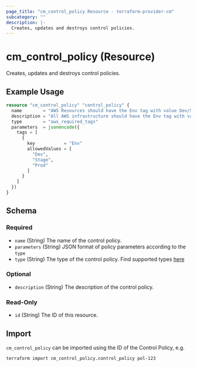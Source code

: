 ```yaml
---
page_title: "cm_control_policy Resource - terraform-provider-cm"
subcategory: ""
description: |-
  Creates, updates and destroys control policies.
---
```


# cm_control_policy (Resource)

Creates, updates and destroys control policies.

## Example Usage
```terraform
resource "cm_control_policy" "control_policy" {
  name        = "AWS Resources should have the Env tag with value Dev/Stage/Prod"
  description = "All AWS infrastructure should have the Env tag with value Dev/Stage/Prod."
  type        = "aws_required_tags"
  parameters  = jsonencode({
    tags = [
      {
        key           = "Env"
        allowedValues = [
          "Dev",
          "Stage",
          "Prod"
        ]
      }
    ]
  })
}
```

<!-- schema generated by tfplugindocs -->
## Schema

### Required

- `name` (String) The name of the control policy.
- `parameters` (String) JSON format of policy parameters according to the `type`
- `type` (String) The type of the control policy. Find supported types [here](https://docs.controlmonkey.io/controlmonkey-api/api-enumerations#control-policy-types)

### Optional

- `description` (String) The description of the control policy.

### Read-Only

- `id` (String) The ID of this resource.

## Import

`cm_control_policy` can be imported using the ID of the Control Policy, e.g.

```shell
terraform import cm_control_policy.control_policy pol-123
```